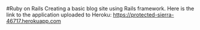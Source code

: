 #Ruby on Rails
Creating a basic blog site using Rails framework.
Here is the link to the application uploaded to Heroku:
https://protected-sierra-46717.herokuapp.com